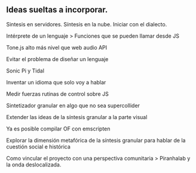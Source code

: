 
## Ideas sueltas a incorporar.

Sintesis en servidores. Síntesis en la nube. Iniciar con el dialecto.

Intérprete de un lenguaje > Funciones que se pueden llamar desde JS

Tone.js alto más nivel que web audio API

Evitar el problema de diseñar un lenguaje

Sonic Pi y Tidal

Inventar un idioma que solo voy a hablar

Medir fuerzas rutinas de control sobre JS

Sintetizador granular en algo que no sea supercollider

Extender las ideas de la síntesis granular a la parte visual

Ya es posible compilar OF con emscripten

Explorar la dimensión metafórica de la síntesis granular para hablar de la cuestión social e histórica

Como vincular el proyecto con una perspectiva comunitaria > Piranhalab y la onda deslocalizada. 